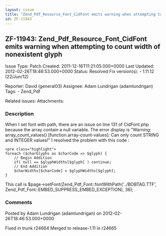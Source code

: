 ```yaml
---
layout: issue
title: "Zend_Pdf_Resource_Font_CidFont emits warning when attempting to count width of nonexistent glyph"
id: ZF-11943
---
```


ZF-11943: Zend\_Pdf\_Resource\_Font\_CidFont emits warning when attempting to count width of nonexistent glyph
--------------------------------------------------------------------------------------------------------------

 Issue Type: Patch Created: 2011-12-16T11:21:05.000+0000 Last Updated: 2012-02-26T18:46:53.000+0000 Status: Resolved Fix version(s): - 1.11.12 (22/Jun/12)
 
 Reporter:  David (general03)  Assignee:  Adam Lundrigan (adamlundrigan)  Tags: - Zend\_Pdf
 
 Related issues: 
 Attachments: 
### Description

When I set font with path, there are an issue on line 131 of CidFont.php because the array contain a null variable. The error display is "Warning: array\_count\_values() [function.array-count-values]: Can only count STRING and INTEGER values!" I resolved the problem with this code :

 
    <pre class="highlight">
    foreach ($charGlyphs as $charCode => $glyph) { 
        // Begin Addition
        if( null == $glyphWidths[$glyph] ) continue;
        // End Addition
        $charWidths[$charCode] = $glyphWidths[$glyph];
    }


This call is $page->setFont(Zend\_Pdf\_Font::fontWithPath('../BOBTAG.TTF', Zend\_Pdf\_Font::EMBED\_SUPPRESS\_EMBED\_EXCEPTION), 36);

 

 

### Comments

Posted by Adam Lundrigan (adamlundrigan) on 2012-02-26T18:46:53.000+0000

Fixed in trunk r24664 Merged to release-1.11 in r24665

 

 